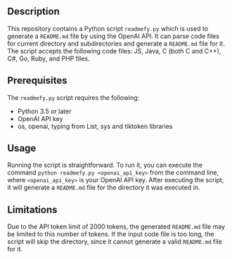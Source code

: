 ## Description

This repository contains a Python script `readmefy.py` which is used to generate a `README.md` file by using the OpenAI API. It can parse code files for current directory and subdirectories and generate a `README.md` file for it. The script accepts the following code files: JS, Java, C (both C and C++), C#, Go, Ruby, and PHP files.

## Prerequisites 

The `readmefy.py` script requires the following: 

- Python 3.5 or later 
- OpenAI API key
- os, openai, typing from List, sys and tiktoken libraries

## Usage 

Running the script is straightforward. To run it, you can execute the command `python readmefy.py <openai_api_key>` from the command line, where `<openai_api_key>` is your OpenAI API key. After executing the script, it will generate a `README.md` file for the directory it was executed in.

## Limitations 

Due to the API token limit of 2000 tokens, the generated `README.md` file may be limited to this number of tokens. If the input code file is too long, the script will skip the directory, since it cannot generate a valid `README.md` file for it.